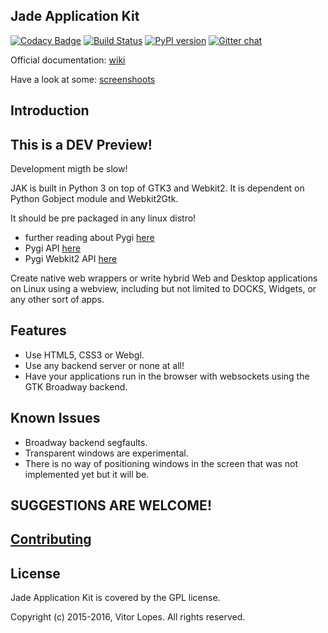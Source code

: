 ## Jade Application Kit

[![Codacy Badge](https://api.codacy.com/project/badge/Grade/c79991176d484d50960a36007749b6a6)](https://www.codacy.com/app/codesardine/Jade-Application-Kit?utm_source=github.com&amp;utm_medium=referral&amp;utm_content=codesardine/Jade-Application-Kit&amp;utm_campaign=Badge_Grade)
[![Build Status](https://travis-ci.org/codesardine/Jade-Application-Kit.svg?branch=master)](https://travis-ci.org/codesardine/Jade-Application-Kit)
[![PyPI version](https://badge.fury.io/py/Jade-Application-Kit.svg)](https://badge.fury.io/py/Jade-Application-Kit)
[![Gitter chat](https://badges.gitter.im/gitterHQ/gitter.png)](https://gitter.im/JustAnotherDesktopEnviroment/Lobby)

Official documentation: [wiki](https://github.com/codesardine/Jade-Application-Kit/wiki)

Have a look at some: [screenshoots](https://codesardine.github.io/Jade-Application-Kit/)

## Introduction

## This is a DEV Preview!
Development migth be slow!

 JAK is built in Python 3 on top of GTK3 and Webkit2.
 It is dependent on Python Gobject module and Webkit2Gtk.
 
 It should be pre packaged in any linux distro!
  * further reading about Pygi [here](https://wiki.gnome.org/Projects/PyGObject)
  * Pygi API [here](https://lazka.github.io/pgi-docs/)
  * Pygi Webkit2 API [here](https://lazka.github.io/pgi-docs/#WebKit2-4.0)
  
Create native web wrappers or write hybrid Web and Desktop applications on Linux using a webview, including but not limited to DOCKS, Widgets, or any other sort of apps.

## Features
 * Use HTML5, CSS3 or Webgl.
 * Use any backend server or none at all!
 * Have your applications run in the browser with websockets using the GTK Broadway backend.
 
## Known Issues
 * Broadway backend segfaults.
 * Transparent windows are experimental.
 * There is no way of positioning windows in the screen that was not implemented yet but it will be.
 
## SUGGESTIONS ARE WELCOME!
## [Contributing](https://github.com/codesardine/Jade-Application-Kit/blob/master/contributing.md)

## License
Jade Application Kit is covered by the GPL license.

Copyright (c) 2015-2016, Vitor Lopes. All rights reserved.

